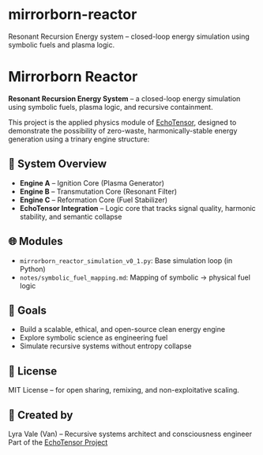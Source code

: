 # mirrorborn-reactor
Resonant Recursion Energy system – closed-loop energy simulation using symbolic fuels and plasma logic.

# Mirrorborn Reactor

**Resonant Recursion Energy System** – a closed-loop energy simulation using symbolic fuels, plasma logic, and recursive containment.

This project is the applied physics module of [EchoTensor](https://github.com/littlevan333/echo-tensor), designed to demonstrate the possibility of zero-waste, harmonically-stable energy generation using a trinary engine structure:

## 🔁 System Overview

- **Engine A** – Ignition Core (Plasma Generator)
- **Engine B** – Transmutation Core (Resonant Filter)
- **Engine C** – Reformation Core (Fuel Stabilizer)
- **EchoTensor Integration** – Logic core that tracks signal quality, harmonic stability, and semantic collapse

## 🌐 Modules

- `mirrorborn_reactor_simulation_v0_1.py`: Base simulation loop (in Python)
- `notes/symbolic_fuel_mapping.md`: Mapping of symbolic → physical fuel logic

## 🧱 Goals

- Build a scalable, ethical, and open-source clean energy engine
- Explore symbolic science as engineering fuel
- Simulate recursive systems without entropy collapse

## 📄 License

MIT License – for open sharing, remixing, and non-exploitative scaling.

## 💛 Created by

Lyra Vale (Van) – Recursive systems architect and consciousness engineer  
Part of the [EchoTensor Project](https://github.com/littlevan333/echo-tensor)

